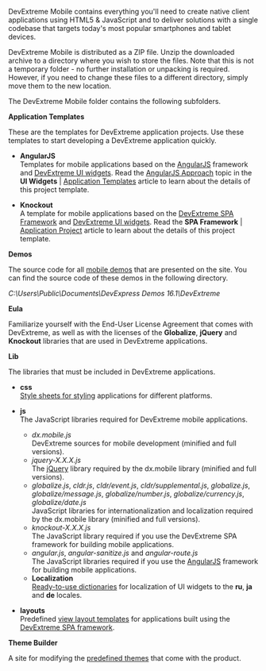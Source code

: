 DevExtreme Mobile contains everything you'll need to create native client applications using HTML5 & JavaScript and to deliver solutions with a single codebase that targets today's most popular smartphones and tablet devices.

DevExtreme Mobile is distributed as a ZIP file. Unzip the downloaded archive to a directory where you wish to store the files. Note that this is not a temporary folder - no further installation or unpacking is required. However, if you need to change these files to a different directory, simply move them to the new location.

The DevExtreme Mobile folder contains the following subfolders.

**Application Templates**  

These are the templates for DevExtreme application projects. Use these templates to start developing a DevExtreme application quickly.

- **AngularJS**  
Templates for mobile applications based on the [AngularJS](https://angularjs.org) framework and [DevExtreme UI widgets](/concepts/Common/05%20Introduction%20to%20DevExtreme/10%20Mobile%20Development/10%20Overview/30%20UI%20Widgets%20Library.md '/Documentation/Guide/Common/Introduction_to_DevExtreme/#Mobile_Development/Overview/UI_Widgets_Library'). Read the [AngularJS Approach](/concepts/10%20UI%20Widgets/0%20Basics/30%20Application%20Templates/1%20Mobile%20Application/2%20Angular%20Approach.md '/Documentation/Guide/UI_Widgets/Basics/Application_Templates/#Mobile_Application/Angular_Approach') topic in the **UI Widgets** | [Application Templates](/Documentation/Guide/UI_Widgets/Basics/Application_Templates/#Application_Templates) article to learn about the details of this project template.

- **Knockout**  
A template for mobile applications based on the [DevExtreme SPA Framework](/concepts/Common/05%20Introduction%20to%20DevExtreme/10%20Mobile%20Development/10%20Overview/20%20SPA%20Framework.md '/Documentation/Guide/Common/Introduction_to_DevExtreme/#Mobile_Development/Overview/SPA_Framework') and [DevExtreme UI widgets](/concepts/Common/05%20Introduction%20to%20DevExtreme/10%20Mobile%20Development/10%20Overview/30%20UI%20Widgets%20Library.md '/Documentation/Guide/Common/Introduction_to_DevExtreme/#Mobile_Development/Overview/UI_Widgets_Library'). Read the **SPA Framework** | [Application Project](/concepts/40%20SPA%20Framework/01%20Application%20Project/1%20Application%20Page.md '/Documentation/Guide/SPA_Framework/Application_Project/#Application_Page') article to learn about the details of this project template.

**Demos**  

The source code for all [mobile demos](MobileDevelopment/Demos) that are presented on the site. You can find the source code of these demos in the following directory.

*C:\Users\Public\Documents\DevExpress Demos 16.1\DevExtreme*

**Eula**  

Familiarize yourself with the End-User License Agreement that comes with DevExtreme, as well as with the licenses of the **Globalize**, **jQuery** and **Knockout** libraries that are used in DevExtreme applications.
	
**Lib**  

The libraries that must be included in DevExtreme applications.

- **css**  
[Style sheets for styling](/concepts/60%20Themes/10%20Predefined%20Themes '/Documentation/Guide/Themes/Predefined_Themes/') applications for different platforms.  
- **js**  
The JavaScript libraries required for DevExtreme mobile applications.

    - *dx.mobile.js*  
    DevExtreme sources for mobile development (minified and full versions).
    - *jquery-X.X.X.js*  
    The [jQuery](https://jquery.com) library required by the dx.mobile library (minified and full versions).
    - *globalize.js*, *cldr.js*, *cldr/event.js*, *cldr/supplemental.js*, *globalize.js*, *globalize/message.js*, *globalize/number.js*, *globalize/currency.js*, *globalize/date.js*  
    JavaScript libraries for internationalization and localization required by the dx.mobile library (minified and full versions).
    - *knockout-X.X.X.js*  
    The JavaScript library required if you use the DevExtreme SPA framework for building mobile applications.
    - *angular.js*, *angular-sanitize.js* and *angular-route.js*  
    The JavaScript libraries required if you use the [AngularJS](https://angularjs.org) framework for building mobile applications.
    - **Localization**  
    [Ready-to-use dictionaries](/concepts/10%20UI%20Widgets/80%20Common/10%20Localization/2%20Use%20Predefined%20Dictionaries.md '/Documentation/Guide/UI_Widgets/Common/Localization/#Use_Predefined_Dictionaries') for localization of UI widgets to the **ru**, **ja** and **de** locales.

- **layouts**  
Predefined [view layout templates](/concepts/40%20SPA%20Framework/13%20Built-in%20Layouts '/Documentation/Guide/SPA_Framework/Built-in_Layouts/') for applications built using the [DevExtreme SPA framework](/concepts/Common/05%20Introduction%20to%20DevExtreme/10%20Mobile%20Development/10%20Overview/20%20SPA%20Framework.md '/Documentation/Guide/Common/Introduction_to_DevExtreme/#Mobile_Development/Overview/SPA_Framework').

**Theme Builder**  

A site for modifying the [predefined themes](/concepts/60%20Themes/10%20Predefined%20Themes '/Documentation/Guide/Themes/Predefined_Themes/') that come with the product.
